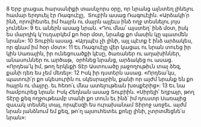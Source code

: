 8 Երբ լրացաւ հարսանիքի տասնչորս օրը, որ նրանց այնտեղ լինելու համար երդուել էր Ռագուէլը,  Տուբին ասաց Ռագուէլին. «Արձակի՛ր ինձ, որովհետեւ իմ հայրն ու մայրն այլեւս ինձ ողջ տեսնելու յոյս չունեն»: 9 Եւ աներն ասաց նրան. «Դու մնա՛ այստեղ՝ ինձ մօտ, իսկ ես մարդիկ կ՚ուղարկեմ քո հօր մօտ, նրանք քո մասին կը պատմեն նրան»: 10 Տուբին ասաց. «Այդպէս չի լինի, այլ պէտք է ինձ արձակես, որ գնամ իմ հօր մօտ»:
11 Եւ Ռագուէլը վեր կացաւ ու նրան տուեց իր կին Սառային, իր ունեցուածքի կէսը, ծառաներ ու աղախիններ, անասուններ ու արծաթ,  օրհնեց նրանց, արձակեց ու ասաց. «Որդեա՛կ իմ, թող երկնքի Տէր Աստուածը յաջողութիւն տայ ձեզ, քանի դեռ ես չեմ մեռել»: 12 Իսկ իր դստերն ասաց. «Որդեա՛կս, պատուի՛ր քո սկեսուրին ու սկեսրայրին, քանի որ այժմ նրանք են քո հայրն ու մայրը. եւ հեռո՛ւ մնա ատելութեան խօսքերից»: 13 Եւ նա համբուրեց նրան: Իսկ Հեդնան ասաց Տուբիին. «Սիրելի՛ եղբայր, թող Տէրը քեզ ողջութեամբ տանի քո տուն եւ ինձ՝ իմ դուստր Սառայից զաւակ տեսնել տայ, որպէսզի ես ուրախանամ Տիրոջ առջեւ. այժմ նրան յանձնում եմ քեզ, թո՛ղ այսուհետեւ քոնը լինի, չտրտմեցնե՛ս նրան»:
